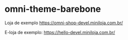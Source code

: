 # omni-theme-barebone



Loja de exemplo https://omni-shop-devel.miniloja.com.br/

E-loja de exemplo: https://hello-devel.miniloja.com.br/